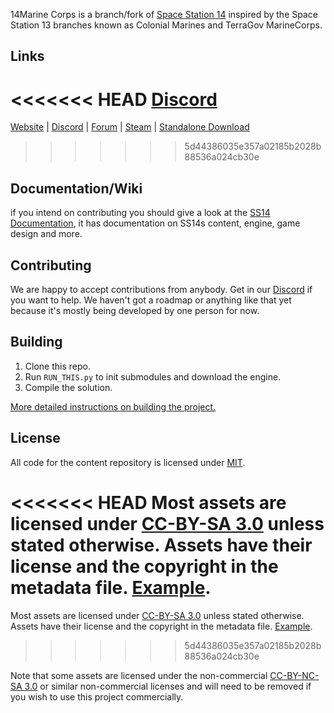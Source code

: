 14Marine Corps is a branch/fork of [Space Station 14](https://github.com/space-wizards/space-station-14) inspired by the Space Station 13 branches known as Colonial Marines and TerraGov MarineCorps.

## Links

<<<<<<< HEAD
[Discord](https://discord.gg/mSb7R8NWAY)
=======
[Website](https://spacestation14.io/) | [Discord](https://discord.ss14.io/) | [Forum](https://forum.spacestation14.io/) | [Steam](https://store.steampowered.com/app/1255460/Space_Station_14/) | [Standalone Download](https://spacestation14.io/about/nightlies/)
>>>>>>> 5d44386035e357a02185b2028b88536a024cb30e

## Documentation/Wiki

if you intend on contributing you should give a look at the [SS14 Documentation](https://docs.spacestation14.io/), it has documentation on SS14s content, engine, game design and more.

## Contributing

We are happy to accept contributions from anybody. Get in our [Discord](https://discord.gg/mSb7R8NWAY) if you want to help. We haven't got a roadmap or anything like that yet because it's mostly being developed by one person for now.

## Building

1. Clone this repo.
2. Run `RUN_THIS.py` to init submodules and download the engine.
3. Compile the solution.

[More detailed instructions on building the project.](https://docs.spacestation14.io/getting-started/dev-setup)

## License

All code for the content repository is licensed under [MIT](https://github.com/14th-Batallion-Marine-Corps/14-Marine-Corps/blob/master/LICENSE.TXT).

<<<<<<< HEAD
Most assets are licensed under [CC-BY-SA 3.0](https://creativecommons.org/licenses/by-sa/3.0/) unless stated otherwise. Assets have their license and the copyright in the metadata file. [Example](https://github.com/14th-Batallion-Marine-Corps/14-Marine-Corps/blob/master/Resources/Textures/Objects/Tools/crowbar.rsi/meta.json).
=======
Most assets are licensed under [CC-BY-SA 3.0](https://creativecommons.org/licenses/by-sa/3.0/) unless stated otherwise. Assets have their license and the copyright in the metadata file. [Example](https://github.com/space-wizards/space-station-14/blob/master/Resources/Textures/Objects/Tools/crowbar.rsi/meta.json).
>>>>>>> 5d44386035e357a02185b2028b88536a024cb30e

Note that some assets are licensed under the non-commercial [CC-BY-NC-SA 3.0](https://creativecommons.org/licenses/by-nc-sa/3.0/) or similar non-commercial licenses and will need to be removed if you wish to use this project commercially.
